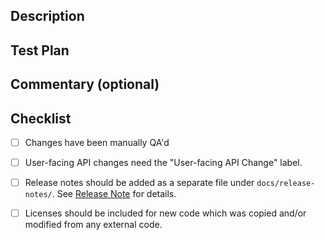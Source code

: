 ## Description

<!---
Lead with the intended commit body in this description field. For breaking changes,
please include "BREAKING CHANGE:" at the beginning of your commit body.
At minimum, this section should include a bracketed reference to the Jira ticket,
e.g. "[DET-1234]". When squash-and-merging, copy this directly into the description field.
-->


## Test Plan

<!---
Describe the situations in which you've tested your change, and/or a screenshot as appropriate.
Reviewers may ask questions of this test plan to ensure adequate manual coverage of changes.
-->


## Commentary (optional)

<!---
Use this section of your description to add context to the PR. Could be for particularly
tricky bits of code that could use extra scrutiny, historical context useful for reviewers, etc.
You may intentionally leave this section blank and remove the title.
--->


## Checklist
- [ ] Changes have been manually QA'd
- [ ] User-facing API changes need the "User-facing API Change" label.
- [ ] Release notes should be added as a separate file under `docs/release-notes/`.
See [Release Note](../docs/release-notes/README.md) for details.
- [ ] Licenses should be included for new code which was copied and/or modified from any external code.


<!---
## Title

Example title: "docs: tweak recommended "pip install" usage".

Specifically, this title should contain a type and a description
of the change being made:

User-facing change types:
- docs: docs-only change
- feat: new user-facing feature
- fix: bug fix
- perf: performance improvement

Internal change types:
- build: build system change (anything in a `Makefile`, mostly)
- chore: any internal change not covered by another type
- ci: anything that touches `.circleci`
- refactor: internal refactor
- style: style change
- test: new tests

See https://www.conventionalcommits.org/en/v1.0.0/ for background.

The first line should also:
- be at most 89 characters long
- contain a description that is at most 72 characters long
- not end with sentence-ending punctuation
- start (after the type) with a lowercase imperative ("add", "fix")
-->
